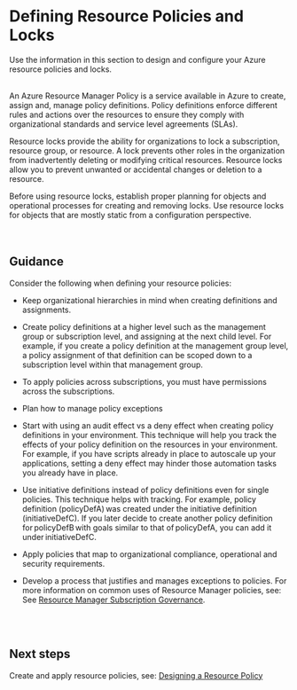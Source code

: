 # Defining Resource Policies and Locks
Use the information in this section to design and configure your Azure resource policies and locks.
<br />
<br />

An Azure Resource Manager Policy is a service available in Azure to create, assign and, manage policy definitions. Policy 
definitions enforce different rules and actions over the resources to ensure they comply with organizational standards 
and service level agreements (SLAs). 

Resource locks provide the ability for organizations to lock a subscription, resource group, or resource. A lock prevents 
other roles in the organization from inadvertently deleting or modifying critical resources. Resource locks allow you to 
prevent unwanted or accidental changes or deletion to a resource.  

Before using resource locks, establish proper planning for objects and operational processes for creating and removing 
locks. Use resource locks for objects that  are mostly static from a configuration perspective.  
<br />
<br />

## Guidance
Consider the following when defining your resource policies:   
- Keep organizational hierarchies in mind when creating definitions and assignments.  

- Create policy definitions at a higher level such as the management group or subscription level, and assigning at the next child level. For example, if you create a policy definition at the management group level, a policy assignment of that definition can be scoped down to a subscription level within that management group.  
- To apply policies across subscriptions, you must have permissions across the subscriptions. 
- Plan how to manage policy exceptions 
- Start with using an audit effect vs a deny effect when creating policy definitions in your environment. This technique will help you track the effects of your policy definition on the resources in your environment. For example, if you have scripts already in place to autoscale up your applications, setting a deny effect may hinder those automation tasks you already have in place.   
- Use initiative definitions instead of policy definitions even for single policies. This technique helps with tracking. For example, policy definition (policyDefA) was created under the initiative definition (initiativeDefC). If you later decide to create another policy definition for policyDefB with goals similar to that of policyDefA, you can add it under initiativeDefC.  
- Apply policies that map to organizational compliance, operational and security requirements. 
- Develop a process that justifies and manages exceptions to policies. For more information on common uses of Resource Manager policies, see:  See [Resource Manager Subscription Governance](https://docs.microsoft.com/en-us/azure/azure-resource-manager/resource-manager-subscription-governance). 
<br />
<br />

## Next steps 
Create and apply resource policies, see: [Designing a Resource Policy](5.1-Designing-a-Resource-Policy.md) 
